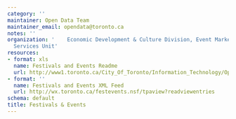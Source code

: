 ```yaml
---
category: ''
maintainer: Open Data Team
maintainer_email: opendata@toronto.ca
notes: ''
organization: '    Economic Development & Culture Division, Event Marketing & Visitor
  Services Unit'
resources:
- format: xls
  name: Festivals and Events Readme
  url: http://www1.toronto.ca/City_Of_Toronto/Information_Technology/Open_Data/Data_Sets/Assets/Files/Festivals_and_Events_Calendar_Readme.xls
- format: ''
  name: Festivals and Events XML Feed
  url: http://wx.toronto.ca/festevents.nsf/tpaview?readviewentries
schema: default
title: Festivals & Events
---
```

